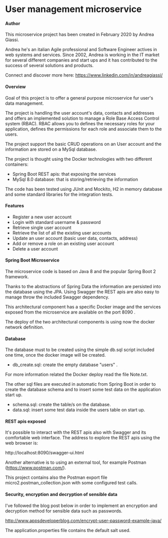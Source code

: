 # User management microservice

#### Author
This microservice project has been created in February 2020 by Andrea Giassi.

Andrea he's an italian Agile professional and Software Engineer actives in web systems and services.
Since 2002, Andrea is working in the IT market for several different companies and start ups and it has contributed
 to the success of several solutions and products.

Connect and discover more here:
https://www.linkedin.com/in/andreagiassi/

#### Overview
Goal of this project is to offer a general purpose microservice fur user's data management.

The project is handling the user account's data, contacts and addresses and offers an implemented solution to manage
 a Role Base Access Control system (RBAC). RBAC allows you to defines the necessary roles for your
  application, defines the permissions for each role and associate them to the users.

The project support the basic CRUD operations on an User account and the information are stored on a
 MySql database.
 
The project is thought using the Docker technologies with two different containers:
* Spring Boot REST apis: that exposing the services
* MySql 8.0 database: that is storing/retrieving the information

The code has been tested using JUnit and Mockito, H2 in memory database and some standard libraries for the integration
tests.

#### Features

* Register a new user account
* Login with standard username & password
* Retrieve single user account
* Retrieve the list of all the existing user accounts
* Update an user account (basic user data, contacts, address)
* Add or remove a role on an existing user account
* Delete a user account

#### Spring Boot Microservice
The microservice code is based on Java 8 and the popular Spring Boot 2 framework.

Thanks to the abstractions of Spring Data the information are persisted into the database using the JPA.
Using Swagger the REST apis are also easy to manage throw the included Swagger dependency.

This architectural component has a specific Docker image and the services exposed
 from the microservice are available on the port 8090 .

The deploy of the two architectural components is using now the docker network definition.

#### Database
The database must to be created using the simple db.sql script included one time,
 once the docker image will be created.

* db_create.sql: create the empty database "users" . 

For more information related the Docker deploy read the file Note.txt.

The other sql files are executed in automatic from Spring Boot in order to create the database schema and to
 insert some test data on the application start up.

* schema.sql: create the table/s on the database.
* data.sql: insert some test data inside the users table on start up.

#### REST apis exposed
It's possible to interact with the REST apis also with Swagger and its comfortable web interface.
The address to explore the REST apis using the web browser is:

http://localhost:8090/swagger-ui.html

Another alternative is to using an external tool, for example Postman (https://www.postman.com/).

This project contains also the Postman export file micro2.postman_collection.json with some configured test calls.

#### Security, encryption and decryption of sensible data
I've followed the blog post below in order to implement an encryption and decryption method for sensible data such
 as passwords.

http://www.appsdeveloperblog.com/encrypt-user-password-example-java/

The application.properties file contains the default salt used.
